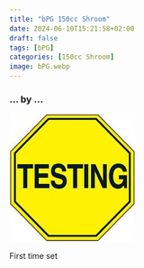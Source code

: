 ```yaml
---
title: "bPG 150cc Shroom"
date: 2024-06-10T15:21:58+02:00
draft: false
tags: [bPG]
categories: [150cc Shroom]
image: bPG.webp
---
```

### ... by ...
![Nothing there](testing.jpg)

First time set